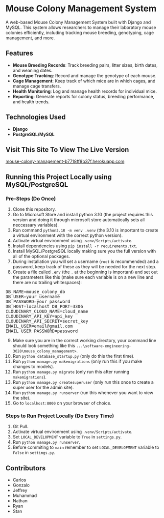 # Mouse Colony Management System

A web-based Mouse Colony Management System built with Django and MySQL. This system allows researchers to manage their laboratory mouse colonies efficiently, including tracking mouse breeding, genotyping, cage management, and more.

## Features

- **Mouse Breeding Records**: Track breeding pairs, litter sizes, birth dates, and weaning dates.
- **Genotype Tracking**: Record and manage the genotype of each mouse.
- **Cage Management**: Keep track of which mice are in which cages, and manage cage transfers.
- **Health Monitoring**: Log and manage health records for individual mice.
- **Reporting**: Generate reports for colony status, breeding performance, and health trends.

## Technologies Used

- **Django**
- **PostgreSQL/MySQL**

## Visit This Site To View The Live Version
[mouse-colony-management-b7718ff8b37f.herokuapp.com](https://mouse-colony-management-b7718ff8b37f.herokuapp.com/)

## Running this Project Locally using MySQL/PostgreSQL
### Pre-Steps (Do Once)
1. Clone this repository.
2. Go to Microsoft Store and install python 3.10 (the project requires this version and doing it through microsoft store automatically sets all neccessary variables).
3. Run command `python3.10 -m venv .venv` (the 3.10 is important to create a virtual environment with the correct python version).
4. Activate virtual environment using `.venv/Scripts/activate`.
5. Install dependencies using `pip install -r requirements.txt`.
6. Install MySQL/PostgreSQL locally making sure you the full version with all of the optional packages.
7. During installation you will set a username (`root` is recommended) and a password, keep track of these as they will be needed for the next step.
8. Create a file called `.env` (the `.` at the beginning is important) and set out the parameters like this (make sure each variable is on a new line and there are no trailing whitespaces):

<pre>DB_NAME=mouse_colony_db
DB_USER=your_username
DB_PASSWORD=your_password
DB_HOST=localhost DB_PORT=3306
CLOUDINARY_CLOUD_NAME=cloud_name
CLOUDINARY_API_KEY=api_key
CLOUDINARY_API_SECRET=secret_key
EMAIL_USER=email@gmail.com
EMAIL_USER_PASSWORD=password</pre>

9. Make sure you are in the correct working directory, your command line should look something like this `...\software-engineering-3028\mouse_colony_management>`.
10. Run `python database_startup.py` (only do this the first time).
11. Run `python manage.py makemigrations` (only run this if you make changes to models).
12. Run `python manage.py migrate` (only run this after running `makemigrations`).
13. Run `python manage.py createsuperuser` (only run this once to create a super user for the admin site).
14. Run `python manage.py runserver` (run this whenever you want to view the site).
15. Go to `localhost:8000` on your browser of choice.
### Steps to Run Project Locally (Do Every Time)
1. Git Pull.
2. Activate virtual environment using `.venv/Scripts/activate`.
3. Set `LOCAL_DEVELOPMENT` variable to `True` in `settings.py`.
4. Run `python manage.py runserver`.
5. Before commiting to `main` remember to set `LOCAL_DEVELOPMENT` variable to `False` in `settings.py`.

## Contributors

- Carlos
- Gonzalo
- Jeffrey
- Muhammad
- Nathan
- Ryan
- Stan